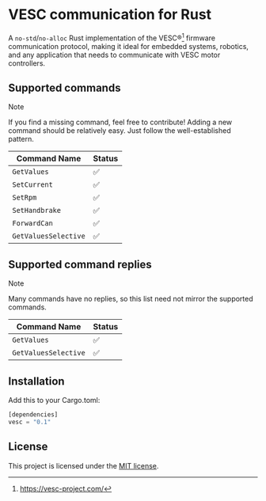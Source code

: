 # VESC communication for Rust

A `no-std`/`no-alloc` Rust implementation of the VESC®[^1] firmware
communication protocol, making it ideal for embedded systems, robotics, and any
application that needs to communicate with VESC motor controllers.

[^1]: https://vesc-project.com/

## Supported commands

> [!NOTE]
>
> If you find a missing command, feel free to contribute! Adding a new command
> should be relatively easy. Just follow the well-established pattern.

| Command Name                      | Status |
|-----------------------------------|--------|
| `GetValues`                       | ✅     |
| `SetCurrent`                      | ✅     |
| `SetRpm`                          | ✅     |
| `SetHandbrake`                    | ✅     |
| `ForwardCan`                      | ✅     |
| `GetValuesSelective`              | ✅     |

## Supported command replies

> [!NOTE]
>
> Many commands have no replies, so this list need not mirror the supported
> commands.

| Command Name                      | Status |
|-----------------------------------|--------|
| `GetValues`                       | ✅     |
| `GetValuesSelective`              | ✅     |

## Installation

Add this to your Cargo.toml:

```rust
[dependencies]
vesc = "0.1"
```

## License

This project is licensed under the [MIT license](LICENSE).
